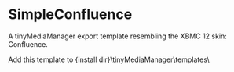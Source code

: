 SimpleConfluence
==============

A tinyMediaManager export template resembling the XBMC 12 skin: Confluence.

Add this template to {install dir}\tinyMediaManager\templates\
